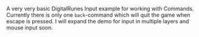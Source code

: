 A very very basic DigitalRunes Input example for working with Commands. Currently there is only one `back`-command which will quit the game when escape is pressed. I will expand the demo for input in multiple layers and mouse input soon.